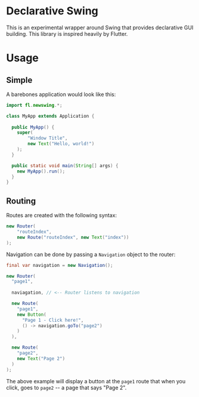 # Declarative Swing

This is an experimental wrapper around Swing that provides declarative GUI building. This library is inspired heavily by Flutter.

# Usage

## Simple

A barebones application would look like this:

```java
import fl.newswing.*;

class MyApp extends Application {
  
  public MyApp() {
    super(
        "Window Title",
        new Text("Hello, world!")
    );
  }

  public static void main(String[] args) {
    new MyApp().run();
  }
}
```

## Routing
Routes are created with the following syntax:

```java
new Router(
    "routeIndex",
    new Route("routeIndex", new Text("index"))
);
```

Navigation can be done by passing a `Navigation` object to the router:

```java
final var navigation = new Navigation();

new Router(
  "page1",
  
  naviagation, // <-- Router listens to navigation

  new Route(
    "page1",
    new Button(
      "Page 1 - Click here!",
      () -> navigation.goTo("page2")
    )
  ),

  new Route(
    "page2",
    new Text("Page 2")
  )
);
```

The above example will display a button at the `page1` route that when you click, goes to `page2` -- a page that says "Page 2".